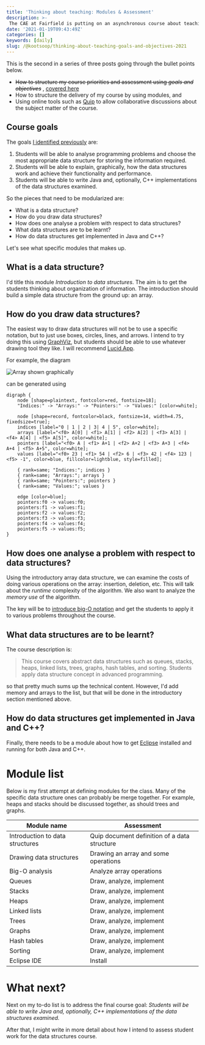 ```yaml
---
title: 'Thinking about teaching: Modules & Assessment'
description: >-
 The CAE at Fairfield is putting on an asynchronous course about teaching. This is the second (of three) pieces about how to organize the course.
date: '2021-01-19T09:43:49Z'
categories: []
keywords: [daily]
slug: /@kootsoop/thinking-about-teaching-goals-and-objectives-2021
---
```


<meta property="og:image" content="https://kootsoop.github.io/images/ComeOnDown-AppIcon.png" />

This is the second in a series of three posts going through the bullet points below.

 * ~~How to structure my course priorities and assessment using *goals and objectives*~~ , [covered here](https://kootsoop.github.io/@kootsoop-thinking-about-teaching-goals-and-objectives-2021/)
 * How to structure the delivery of my course by using modules, and
 * Using online tools such as [Quip](https://quip.com/) to allow collaborative discussions about the subject matter of the course.

## Course goals

The goals [I identified previously](https://kootsoop.github.io/@kootsoop-thinking-about-teaching-goals-and-objectives-2021/) are:

 1. Students will be able to analyse programming problems and choose the most appropriate data structure for storing the information required.
 1. Students will be able to explain, graphically, how the data structures work and achieve their functionality and performance.
 1. Students will be able to write Java and, optionally, C++ implementations of the data structures examined.

So the pieces that need to be modularized are:

 * What is a data structure?
 * How do you draw data structures?
 * How does one analyse a problem with respect to data structures?
 * What data structures are to be learnt?
 * How do data structures get implemented in Java and C++?

Let's see what specific modules that makes up.

## What is a data structure?

I'd title this module *Introduction to data structures*. The aim is to get the students thinking about organization of information.  The introduction should build a simple data structure from the ground up: an array.

## How do you draw data structures?

The easiest way to draw data structures will not be to use a specific notation, but to just use boxes, circles, lines, and arrows. I intend to try doing this using [GraphViz](https://graphviz.org/), but students should be able to use whatever drawing tool they like.  I will recommend [Lucid.App](https://lucid.app/documents#/dashboard).

For example, the diagram

<img src="https://kootsoop.github.io/images/array.png" alt="Array shown graphically" >

can be generated using

	digraph {
		node [shape=plaintext, fontcolor=red, fontsize=18];
		"Indices:" -> "Arrays:" -> "Pointers:" -> "Values:" [color=white];

		node [shape=record, fontcolor=black, fontsize=14, width=4.75, fixedsize=true];
		indices [label="0 | 1 | 2 | 3| 4 | 5", color=white];
		arrays [label="<f0> A[0] | <f1> A[1] | <f2> A[2] | <f3> A[3] | <f4> A[4] | <f5> A[5]", color=white];
		pointers [label="<f0> A | <f1> A+1 | <f2> A+2 | <f3> A+3 | <f4> A+4 | <f5> A+5", color=white];
		values [label="<f0> 23 | <f1> 54 | <f2> 6 | <f3> 42 | <f4> 123 | <f5> -1", color=blue, fillcolor=lightblue, style=filled];

		{ rank=same; "Indices:"; indices }
		{ rank=same; "Arrays:"; arrays }
		{ rank=same; "Pointers:"; pointers }
		{ rank=same; "Values:"; values }

		edge [color=blue];
		pointers:f0 -> values:f0;
		pointers:f1 -> values:f1;
		pointers:f2 -> values:f2;
		pointers:f3 -> values:f3;
		pointers:f4 -> values:f4;
		pointers:f5 -> values:f5;
	}

## How does one analyse a problem with respect to data structures?

Using the introductory array data structure, we can examine the costs of doing various operations on the array: insertion, deletion, etc.  This will talk about the *runtime* complexity of the algorithm.  We also want to analyze the *memory use* of the algorithm.

The key will be to [introduce big-O notation](https://rob-bell.net/2009/06/a-beginners-guide-to-big-o-notation/) and get the students to apply it to various problems throughout the course.

## What data structures are to be learnt?

The course description is:

 > This course covers abstract data structures such as queues, stacks, heaps, linked lists, trees, graphs, hash tables, and sorting. Students apply data structure concept in advanced programming.

so that pretty much sums up the technical content. However, I'd add memory and arrays to the list, but that will be done in the introductory section mentioned above.

## How do data structures get implemented in Java and C++?

Finally, there needs to be a module about how to get [Eclipse](https://www.eclipse.org/downloads/) installed and running for both Java and C++.

# Module list

Below is my first attempt at defining modules for the class.  Many of the specific data structure ones can probably be merge together. For example, heaps and stacks should be discussed together, as should trees and graphs.

| Module name | Assessment |
| ------------| ---------- | 
| Introduction to data structures | Quip document definition of a data structure | 
| Drawing data structures | Drawing an array and some operations | 
| Big-O analysis | Analyze array operations |
| Queues| Draw, analyze, implement |
| Stacks| Draw, analyze, implement |
| Heaps| Draw, analyze, implement |
| Linked lists| Draw, analyze, implement |
| Trees| Draw, analyze, implement |
| Graphs| Draw, analyze, implement |
| Hash tables| Draw, analyze, implement |
| Sorting| Draw, analyze, implement |
| Eclipse IDE | Install| 

# What next?

Next on my to-do list is to address the final course goal: *Students will be able to write Java and, optionally, C++ implementations of the data structures examined.*

After that, I might write in more detail about how I intend to assess student work for the data structures course.

 